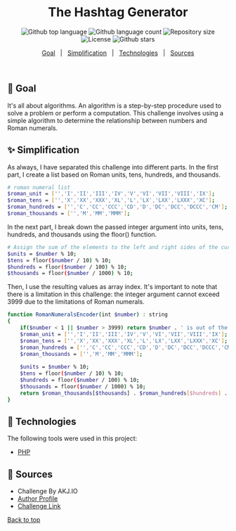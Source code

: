 <h1 align="center">The Hashtag Generator</h1>

<p align="center">
  <img alt="Github top language" src="https://img.shields.io/github/languages/top/faridhaghgooyan/programming-challenges?label=PHP&color=56BEB8&language=php">

  <img alt="Github language count" src="https://img.shields.io/github/languages/count/faridhaghgooyan/programming-challenges?color=56BEB8">

  <img alt="Repository size" src="https://img.shields.io/github/repo-size/faridhaghgooyan/programming-challenges?color=56BEB8">

  <img alt="License" src="https://img.shields.io/github/license/faridhaghgooyan/programming-challenges?color=56BEB8">

  <!-- <img alt="Github issues" src="https://img.shields.io/github/issues/faridhaghgooyan/programming-challenges?color=56BEB8" /> -->

  <!-- <img alt="Github forks" src="https://img.shields.io/github/forks/faridhaghgooyan/programming-challenges?color=56BEB8" /> -->

  <img alt="Github stars" src="https://img.shields.io/github/stars/faridhaghgooyan/programming-challenges?color=56BEB8" />
</p>


<p align="center">
  <a href="#dart-goal">Goal</a> &#xa0; | &#xa0; 
  <a href="#sparkles-simplification">Simplification</a> &#xa0; | &#xa0;
  <a href="#rocket-technologies">Technologies</a> &#xa0; | &#xa0;
  <a href="#memo-Sources">Sources</a> 
</p>

<br>

## :dart: Goal ##

It's all about algorithms. An algorithm is a step-by-step procedure used to solve a problem or perform a computation. This challenge involves using a simple algorithm to determine the relationship between numbers and Roman numerals.

## :sparkles: Simplification ##

As always, I have separated this challenge into different parts. In the first part, I create a list based on Roman units, tens, hundreds, and thousands.

```bash
# roman numeral list
$roman_unit = ['','I','II','III','IV','V','VI','VII','VIII','IX'];
$roman_tens = ['','X','XX','XXX','XL','L','LX','LXX','LXXX','XC'];
$roman_hundreds = ['','C','CC','CCC','CD','D','DC','DCC','DCCC','CM'];
$roman_thousands = ['','M','MM','MMM'];
```

In the next part, I break down the passed integer argument into units, tens, hundreds, and thousands using the floor() function.

```bash
# Assign the sum of the elements to the left and right sides of the current index to a variable.
$units = $number % 10;
$tens = floor($number / 10) % 10;
$hundreds = floor($number / 100) % 10;
$thousands = floor($number / 1000) % 10;
```

Then, I use the resulting values as array index. It's important to note that there is a limitation in this challenge: the integer argument cannot exceed 3999 due to the limitations of Roman numerals.
```bash
function RomanNumeralsEncoder(int $number) : string
{
    if($number < 1 || $number > 3999) return $number . ' is out of the rang.the correct range is between 1 to 3999';
    $roman_unit = ['','I','II','III','IV','V','VI','VII','VIII','IX'];
    $roman_tens = ['','X','XX','XXX','XL','L','LX','LXX','LXXX','XC'];
    $roman_hundreds = ['','C','CC','CCC','CD','D','DC','DCC','DCCC','CM'];
    $roman_thousands = ['','M','MM','MMM'];
    
    $units = $number % 10;
    $tens = floor($number / 10) % 10;
    $hundreds = floor($number / 100) % 10;
    $thousands = floor($number / 1000) % 10;
    return $roman_thousands[$thousands] . $roman_hundreds[$hundreds] . $roman_tens[$tens] . $roman_unit[$units];
}

```

## :rocket: Technologies ##

The following tools were used in this project:

- [PHP](https://www.php.net/)



## :memo: Sources ##

- Challenge By AKJ.IO 
- [Author Profile](https://www.codewars.com/users/AKJ.IO)
- [Challenge Link](https://www.codewars.com/kata/52449b062fb80683ec000024/train/php)


<a href="#top">Back to top</a>
